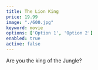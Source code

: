 ```yaml
---
title: The Lion King
price: 19.99
image: "./600.jpg"
keyword: movie
options: ['Option 1', 'Option 2']
enabled: true
active: false
---
```

Are you the king of the Jungle?
